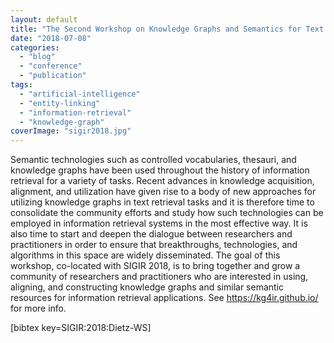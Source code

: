 ```yaml
---
layout: default
title: "The Second Workshop on Knowledge Graphs and Semantics for Text Retrieval, Analysis, and Understanding (KG4IR)"
date: "2018-07-08"
categories:
  - "blog"
  - "conference"
  - "publication"
tags:
  - "artificial-intelligence"
  - "entity-linking"
  - "information-retrieval"
  - "knowledge-graph"
coverImage: "sigir2018.jpg"
---
```


Semantic technologies such as controlled vocabularies, thesauri, and knowledge graphs have been used throughout the history of information retrieval for a variety of tasks. Recent advances in knowledge acquisition, alignment, and utilization have given rise to a body of new approaches for utilizing knowledge graphs in text retrieval tasks and it is therefore time to consolidate the community efforts and study how such technologies can be employed in information retrieval systems in the most effective way. It is also time to start and deepen the dialogue between researchers and practitioners in order to ensure that breakthroughs, technologies, and algorithms in this space are widely disseminated. The goal of this workshop, co-located with SIGIR 2018, is to bring together and grow a community of researchers and practitioners who are interested in using, aligning, and constructing knowledge graphs and similar semantic resources for information retrieval applications. See https://kg4ir.github.io/ for more info.

\[bibtex key=SIGIR:2018:Dietz-WS\]

